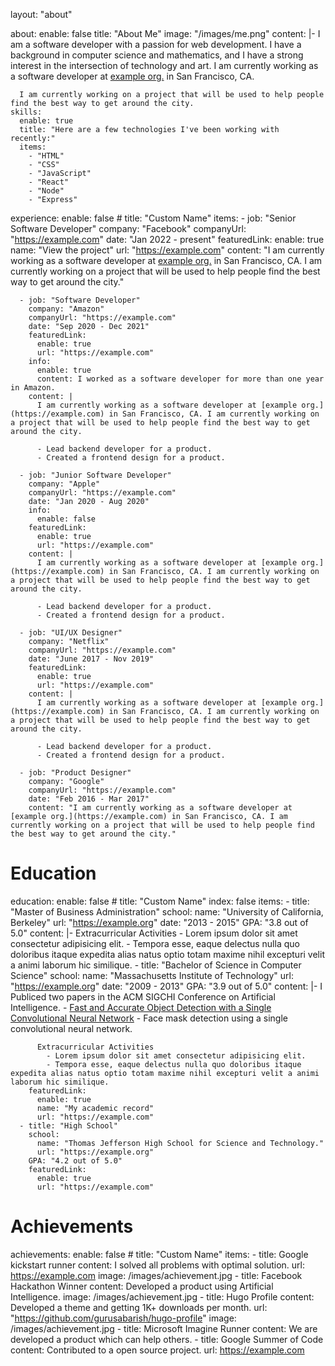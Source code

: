 layout: "about"
 
 about:
    enable: false
    title: "About Me"
    image: "/images/me.png"
    content: |-
      I am a software developer with a passion for web development. I have a background in computer science and mathematics, and I have a strong interest in the intersection of technology and art. I am currently working as a software developer at [example org.](https://example.com) in San Francisco, CA.

      I am currently working on a project that will be used to help people find the best way to get around the city.
    skills:
      enable: true
      title: "Here are a few technologies I've been working with recently:"
      items:
        - "HTML"
        - "CSS"
        - "JavaScript"
        - "React"
        - "Node"
        - "Express"

  experience:
    enable: false
    # title: "Custom Name"
    items:
      - job: "Senior Software Developer"
        company: "Facebook"
        companyUrl: "https://example.com"
        date: "Jan 2022 - present"
        featuredLink:
          enable: true
          name: "View the project"
          url: "https://example.com"
        content: "I am currently working as a software developer at [example org.](https://example.com) in San Francisco, CA. I am currently working on a project that will be used to help people find the best way to get around the city."

      - job: "Software Developer"
        company: "Amazon"
        companyUrl: "https://example.com"
        date: "Sep 2020 - Dec 2021"
        featuredLink:
          enable: true
          url: "https://example.com"
        info:
          enable: true
          content: I worked as a software developer for more than one year in Amazon.
        content: |
          I am currently working as a software developer at [example org.](https://example.com) in San Francisco, CA. I am currently working on a project that will be used to help people find the best way to get around the city.

          - Lead backend developer for a product.
          - Created a frontend design for a product.

      - job: "Junior Software Developer"
        company: "Apple"
        companyUrl: "https://example.com"
        date: "Jan 2020 - Aug 2020"
        info:
          enable: false
        featuredLink:
          enable: true
          url: "https://example.com"
        content: |
          I am currently working as a software developer at [example org.](https://example.com) in San Francisco, CA. I am currently working on a project that will be used to help people find the best way to get around the city.

          - Lead backend developer for a product.
          - Created a frontend design for a product.

      - job: "UI/UX Designer"
        company: "Netflix"
        companyUrl: "https://example.com"
        date: "June 2017 - Nov 2019"
        featuredLink:
          enable: true
          url: "https://example.com"
        content: |
          I am currently working as a software developer at [example org.](https://example.com) in San Francisco, CA. I am currently working on a project that will be used to help people find the best way to get around the city.

          - Lead backend developer for a product.
          - Created a frontend design for a product.

      - job: "Product Designer"
        company: "Google"
        companyUrl: "https://example.com"
        date: "Feb 2016 - Mar 2017"
        content: "I am currently working as a software developer at [example org.](https://example.com) in San Francisco, CA. I am currently working on a project that will be used to help people find the best way to get around the city."

  # Education
  education:
    enable: false
    # title: "Custom Name"
    index: false
    items:
      - title: "Master of Business Administration"
        school:
          name: "University of California, Berkeley"
          url: "https://example.org"
        date: "2013 - 2015"
        GPA: "3.8 out of 5.0"
        content: |-
          Extracurricular Activities
            - Lorem ipsum dolor sit amet consectetur adipisicing elit.
            - Tempora esse, eaque delectus nulla quo doloribus itaque expedita alias natus optio totam maxime nihil excepturi velit a animi laborum hic similique.
      - title: "Bachelor of Science in Computer Science"
        school:
          name: "Massachusetts Institute of Technology"
          url: "https://example.org"
        date: "2009 - 2013"
        GPA: "3.9 out of 5.0"
        content: |-
          I Publiced two papers in the ACM SIGCHI Conference on Artificial Intelligence.
          - [Fast and Accurate Object Detection with a Single Convolutional Neural Network](https://example.com)
          - Face mask detection using a single convolutional neural network.

          Extracurricular Activities
            - Lorem ipsum dolor sit amet consectetur adipisicing elit.
            - Tempora esse, eaque delectus nulla quo doloribus itaque expedita alias natus optio totam maxime nihil excepturi velit a animi laborum hic similique.
        featuredLink:
          enable: true
          name: "My academic record"
          url: "https://example.com"
      - title: "High School"
        school:
          name: "Thomas Jefferson High School for Science and Technology."
          url: "https://example.org"
        GPA: "4.2 out of 5.0"
        featuredLink:
          enable: true
          url: "https://example.com"

  # Achievements
  achievements:
    enable: false
    # title: "Custom Name"
    items:
      - title: Google kickstart runner
        content: I solved all problems with optimal solution.
        url: https://example.com
        image: /images/achievement.jpg
      - title: Facebook Hackathon Winner
        content: Developed a product using Artificial Intelligence.
        image: /images/achievement.jpg
      - title: Hugo Profile
        content: Developed a theme and getting 1K+ downloads per month.
        url: "https://github.com/gurusabarish/hugo-profile"
        image: /images/achievement.jpg
      - title: Microsoft Imagine Runner
        content: We are developed a product which can help others.
      - title: Google Summer of Code
        content: Contributed to a open source project.
        url: https://example.com

